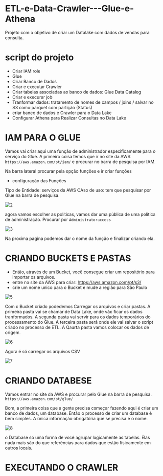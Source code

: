 # ETL-e-Data-Crawler---Glue-e-Athena
Projeto com o objetivo de criar um Datalake com dados de vendas para consulta.

# script do projeto

* Criar IAM role
* Glue
* Criar Banco de Dados
* Criar e executar Crawler
* Criar tabelas associadas ao banco de dados: Glue Data Catalog
* Criar e execurar job
* Tranformar dados: tratamento de nomes de campos / joins / salvar no S3 como parquet com partição (Status)
* criar banco de dados e Crawler para o Data Lake
* Configurar Athena para Realizar Consultas no Data Lake

# IAM PARA O GLUE

Vamos vai criar aqui uma função de administrador especificamente para o serviço do Glue. A primeiro coisa temos que ir no site da AWS: `https://aws.amazon.com/pt/iam/` e procurar no barra de pesquisa por IAM.

Na barra lateral procurar pela opção funções e ir criar funções

* configuração das Funções

Tipo de Entidade: serviços da AWS
CAso de uso: tem que pesquisar por Glue na barra de pesquisa.

![2](https://github.com/JulioMancini/ETL-e-Data-Crawler---Glue-e-Athena/assets/145502330/288ee1c0-0cca-4cc7-bb9f-ec636a03349a)


agora vamos escolher as políticas, vamos dar uma pública de uma política de administração. Procurar por `Administratoraccess`

![3](https://github.com/JulioMancini/ETL-e-Data-Crawler---Glue-e-Athena/assets/145502330/d4ddfc75-9958-4eba-a7d7-9c3c8f5b8032)

Na proxima pagina podemos dar o nome da função e finalizar criando ela.

# CRIANDO BUCKETS E PASTAS

* Então, através de um Bucket, você consegue criar um repositório para importar os arquivos.
* entre no site da AWS para criar: https://aws.amazon.com/pt/s3/
* crie um nome unico para o Bucket e mude a região para São Paulo

![5](https://github.com/JulioMancini/ETL-e-Data-Crawler-Glue-e-Athena/assets/145502330/40c5906f-78e9-4d66-ae7d-1ccad1e0568f)


Com o Bucket criado podedemos Carregar os arquivos e criar pastas. A primeira pasta vai se chamar de Data Lake, onde vão ficar os dados tranformados. A segunda pasta vai servir para os dados temporários do processamento do Glue. A terceira pasta será onde ele vai salvar o script criado no processo de ETL. A Qaurta pasta vamos colocar os dados de origem.

![6](https://github.com/JulioMancini/ETL-e-Data-Crawler-Glue-e-Athena/assets/145502330/60c2dcbf-6a8f-4018-af28-72748b3603e7)

Agora é só carregar os arquivos CSV

![7](https://github.com/JulioMancini/ETL-e-Data-Crawler-Glue-e-Athena/assets/145502330/48cbe99f-2558-46c9-9ce8-df8440e2fc84)


# CRIANDO DATABESE

Vamos entrar no site da AWS e procurar pelo Glue na barra de pesquisa. `https://aws.amazon.com/pt/glue/`

Bom, a primeira coisa que a gente precisa começar fazendo aqui é criar um banco de dados, um database. Então o processo de criar um database é bem simples. A única informação obrigatória que se precisa é o nome.

![8](https://github.com/JulioMancini/ETL-e-Data-Crawler-Glue-e-Athena/assets/145502330/87bca637-60a9-4419-a006-906232dcc197)

o Database só uma forma de você agrupar logicamente as tabelas. Elas nada mais são do que referências para dados que estão fisicamente em outros locais.

# EXECUTANDO O CRAWLER
